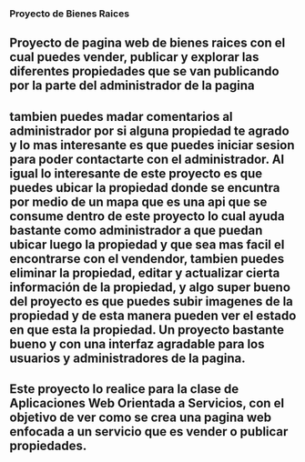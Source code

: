 ### Proyecto de Bienes Raices 

## Proyecto de pagina web de bienes raices con el cual puedes vender, publicar y explorar las diferentes propiedades que se van publicando por la parte del administrador de la pagina
## tambien puedes madar comentarios al administrador por si alguna propiedad te agrado y lo mas interesante es que puedes iniciar sesion para poder contactarte con el administrador. Al igual lo interesante de este proyecto es que puedes ubicar la propiedad donde se encuntra por medio de un mapa que es una api que se consume dentro de este proyecto lo cual ayuda bastante como administrador a que puedan ubicar luego la propiedad y que sea mas facil el encontrarse con el vendendor, tambien puedes eliminar la propiedad, editar y actualizar cierta información de la propiedad, y algo super bueno del proyecto es que puedes subir imagenes de la propiedad y de esta manera pueden ver el estado en que esta la propiedad. Un proyecto bastante bueno y con una interfaz agradable para los usuarios y administradores de la pagina.  


## Este proyecto lo realice para la clase de Aplicaciones Web Orientada a Servicios, con el objetivo de ver como se crea una pagina web enfocada a un servicio que es vender o publicar propiedades. 
